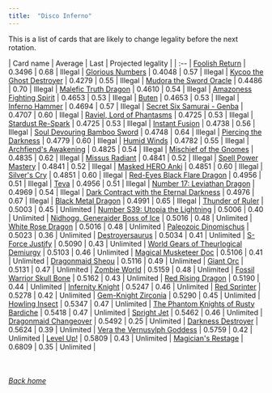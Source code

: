 ```yaml
---
title:  "Disco Inferno"
---
```


This is a list of cards that are likely to change legality before the next rotation.

| Card name | Average | Last | Projected legality |
| :-- |
[Foolish Return](https://db.ygoprodeck.com/card/?search=Foolish%20Return) | 0.3496 | 0.68 | Illegal |
[Glorious Numbers](https://db.ygoprodeck.com/card/?search=Glorious%20Numbers) | 0.4048 | 0.57 | Illegal |
[Kycoo the Ghost Destroyer](https://db.ygoprodeck.com/card/?search=Kycoo%20the%20Ghost%20Destroyer) | 0.4279 | 0.55 | Illegal |
[Mudora the Sword Oracle](https://db.ygoprodeck.com/card/?search=Mudora%20the%20Sword%20Oracle) | 0.4486 | 0.70 | Illegal |
[Malefic Truth Dragon](https://db.ygoprodeck.com/card/?search=Malefic%20Truth%20Dragon) | 0.4610 | 0.54 | Illegal |
[Amazoness Fighting Spirit](https://db.ygoprodeck.com/card/?search=Amazoness%20Fighting%20Spirit) | 0.4653 | 0.53 | Illegal |
[Buten](https://db.ygoprodeck.com/card/?search=Buten) | 0.4653 | 0.53 | Illegal |
[Inferno Hammer](https://db.ygoprodeck.com/card/?search=Inferno%20Hammer) | 0.4694 | 0.57 | Illegal |
[Secret Six Samurai - Genba](https://db.ygoprodeck.com/card/?search=Secret%20Six%20Samurai%20-%20Genba) | 0.4707 | 0.60 | Illegal |
[Raviel, Lord of Phantasms](https://db.ygoprodeck.com/card/?search=Raviel,%20Lord%20of%20Phantasms) | 0.4725 | 0.53 | Illegal |
[Stardust Re-Spark](https://db.ygoprodeck.com/card/?search=Stardust%20Re-Spark) | 0.4725 | 0.53 | Illegal |
[Instant Fusion](https://db.ygoprodeck.com/card/?search=Instant%20Fusion) | 0.4738 | 0.56 | Illegal |
[Soul Devouring Bamboo Sword](https://db.ygoprodeck.com/card/?search=Soul%20Devouring%20Bamboo%20Sword) | 0.4748 | 0.64 | Illegal |
[Piercing the Darkness](https://db.ygoprodeck.com/card/?search=Piercing%20the%20Darkness) | 0.4779 | 0.60 | Illegal |
[Humid Winds](https://db.ygoprodeck.com/card/?search=Humid%20Winds) | 0.4782 | 0.55 | Illegal |
[Archfiend's Awakening](https://db.ygoprodeck.com/card/?search=Archfiend's%20Awakening) | 0.4825 | 0.54 | Illegal |
[Mischief of the Gnomes](https://db.ygoprodeck.com/card/?search=Mischief%20of%20the%20Gnomes) | 0.4835 | 0.62 | Illegal |
[Missus Radiant](https://db.ygoprodeck.com/card/?search=Missus%20Radiant) | 0.4841 | 0.52 | Illegal |
[Spell Power Mastery](https://db.ygoprodeck.com/card/?search=Spell%20Power%20Mastery) | 0.4841 | 0.52 | Illegal |
[Masked HERO Anki](https://db.ygoprodeck.com/card/?search=Masked%20HERO%20Anki) | 0.4851 | 0.60 | Illegal |
[Silver's Cry](https://db.ygoprodeck.com/card/?search=Silver's%20Cry) | 0.4851 | 0.60 | Illegal |
[Red-Eyes Black Flare Dragon](https://db.ygoprodeck.com/card/?search=Red-Eyes%20Black%20Flare%20Dragon) | 0.4956 | 0.51 | Illegal |
[Teva](https://db.ygoprodeck.com/card/?search=Teva) | 0.4956 | 0.51 | Illegal |
[Number 17: Leviathan Dragon](https://db.ygoprodeck.com/card/?search=Number%2017:%20Leviathan%20Dragon) | 0.4969 | 0.54 | Illegal |
[Dark Contract with the Eternal Darkness](https://db.ygoprodeck.com/card/?search=Dark%20Contract%20with%20the%20Eternal%20Darkness) | 0.4976 | 0.67 | Illegal |
[Black Metal Dragon](https://db.ygoprodeck.com/card/?search=Black%20Metal%20Dragon) | 0.4991 | 0.65 | Illegal |
[Thunder of Ruler](https://db.ygoprodeck.com/card/?search=Thunder%20of%20Ruler) | 0.5003 | 0.45 | Unlimited |
[Number S39: Utopia the Lightning](https://db.ygoprodeck.com/card/?search=Number%20S39:%20Utopia%20the%20Lightning) | 0.5006 | 0.40 | Unlimited |
[Nidhogg, Generaider Boss of Ice](https://db.ygoprodeck.com/card/?search=Nidhogg,%20Generaider%20Boss%20of%20Ice) | 0.5016 | 0.48 | Unlimited |
[White Rose Dragon](https://db.ygoprodeck.com/card/?search=White%20Rose%20Dragon) | 0.5016 | 0.48 | Unlimited |
[Paleozoic Dinomischus](https://db.ygoprodeck.com/card/?search=Paleozoic%20Dinomischus) | 0.5023 | 0.36 | Unlimited |
[Destroyersaurus](https://db.ygoprodeck.com/card/?search=Destroyersaurus) | 0.5034 | 0.41 | Unlimited |
[S-Force Justify](https://db.ygoprodeck.com/card/?search=S-Force%20Justify) | 0.5090 | 0.43 | Unlimited |
[World Gears of Theurlogical Demiurgy](https://db.ygoprodeck.com/card/?search=World%20Gears%20of%20Theurlogical%20Demiurgy) | 0.5103 | 0.46 | Unlimited |
[Magical Musketeer Doc](https://db.ygoprodeck.com/card/?search=Magical%20Musketeer%20Doc) | 0.5106 | 0.41 | Unlimited |
[Dragonmaid Sheou](https://db.ygoprodeck.com/card/?search=Dragonmaid%20Sheou) | 0.5116 | 0.49 | Unlimited |
[Giant Orc](https://db.ygoprodeck.com/card/?search=Giant%20Orc) | 0.5131 | 0.47 | Unlimited |
[Zombie World](https://db.ygoprodeck.com/card/?search=Zombie%20World) | 0.5159 | 0.48 | Unlimited |
[Fossil Warrior Skull Bone](https://db.ygoprodeck.com/card/?search=Fossil%20Warrior%20Skull%20Bone) | 0.5162 | 0.43 | Unlimited |
[Red Rising Dragon](https://db.ygoprodeck.com/card/?search=Red%20Rising%20Dragon) | 0.5190 | 0.44 | Unlimited |
[Infernity Knight](https://db.ygoprodeck.com/card/?search=Infernity%20Knight) | 0.5247 | 0.46 | Unlimited |
[Red Sprinter](https://db.ygoprodeck.com/card/?search=Red%20Sprinter) | 0.5278 | 0.42 | Unlimited |
[Gem-Knight Zirconia](https://db.ygoprodeck.com/card/?search=Gem-Knight%20Zirconia) | 0.5290 | 0.45 | Unlimited |
[Howling Insect](https://db.ygoprodeck.com/card/?search=Howling%20Insect) | 0.5347 | 0.47 | Unlimited |
[The Phantom Knights of Rusty Bardiche](https://db.ygoprodeck.com/card/?search=The%20Phantom%20Knights%20of%20Rusty%20Bardiche) | 0.5418 | 0.47 | Unlimited |
[Spright Jet](https://db.ygoprodeck.com/card/?search=Spright%20Jet) | 0.5462 | 0.46 | Unlimited |
[Dragonmaid Changeover](https://db.ygoprodeck.com/card/?search=Dragonmaid%20Changeover) | 0.5492 | 0.25 | Unlimited |
[Darkness Destroyer](https://db.ygoprodeck.com/card/?search=Darkness%20Destroyer) | 0.5624 | 0.39 | Unlimited |
[Vera the Vernusylph Goddess](https://db.ygoprodeck.com/card/?search=Vera%20the%20Vernusylph%20Goddess) | 0.5759 | 0.42 | Unlimited |
[Level Up!](https://db.ygoprodeck.com/card/?search=Level%20Up!) | 0.5809 | 0.43 | Unlimited |
[Magician's Restage](https://db.ygoprodeck.com/card/?search=Magician's%20Restage) | 0.6809 | 0.35 | Unlimited |

<br>

###### [Back home](index)